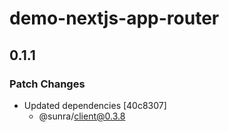 # demo-nextjs-app-router

## 0.1.1

### Patch Changes

- Updated dependencies [40c8307]
  - @sunra/client@0.3.8
